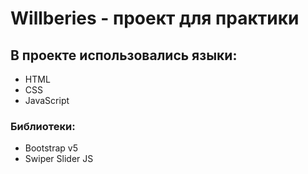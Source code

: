 # Willberies - проект для практики
## В проекте использовались языки:
- HTML
- CSS
- JavaScript
### Библиотеки:
- Bootstrap v5
- Swiper Slider JS
  

